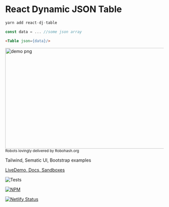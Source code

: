 # React Dynamic JSON Table

 ```js
yarn add react-dj-table
```

 ```js
const data = ... //some json array
```

 ```html
<Table json={data}/>
```


<img alt="demo png" src="https://github.com/sajrashid/hooks/blob/main/demo.png" width="600" height="320" />
<sub>Robots lovingly delivered by Robohash.org</sub>

Tailwind, Sematic UI, Bootstrap examples

[LiveDemo, Docs, Sandboxes](https://react-dj-table.netlify.app/)

![Tests](https://github.com/github/docs/actions/workflows/test.yml/badge.svg)

[![NPM](https://nodei.co/npm/react-dj-table.png?compact=true)](https://nodei.co/npm/react-dj-table/)

[![Netlify Status](https://api.netlify.com/api/v1/badges/ad1de4da-ad86-4c8f-a533-732539d451a7/deploy-status)](https://app.netlify.com/sites/jolly-hodgkin-af839c/deploys)





